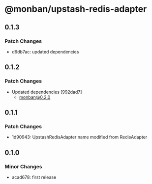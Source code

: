 # @monban/upstash-redis-adapter

## 0.1.3

### Patch Changes

-   d6db7ac: updated dependencies

## 0.1.2

### Patch Changes

-   Updated dependencies [992dad7]
    -   monban@0.2.0

## 0.1.1

### Patch Changes

-   1d90943: UpstashRedisAdapter name modified from RedisAdapter

## 0.1.0

### Minor Changes

-   acad678: first release
